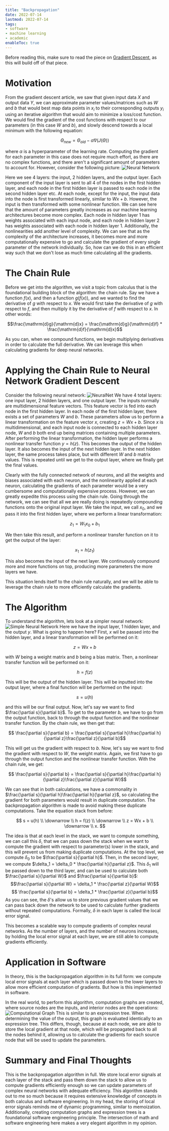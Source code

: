 ```yaml
---
title: "Backpropagation" 
date: 2022-07-14
lastmod: 2022-07-14
tags:
- software
- machine learning
- academic
enableToc: true
---
```

Before reading this, make sure to read the piece on [Gradient Descent](GradDesc.md), as this will build off of that piece.

# Motivation
From the gradient descent article, we saw that given input data $X$ and output data $Y$, we can approximate parameter values/matrices such as $W$ and $b$ that would best map data points in $x_i$ to their corresponding outputs $y_i$ using an iterative algorithm that would aim to minimize a loss/cost function. We would find the gradient of the cost functions with respect to our parameters (in this case $W$ and $b$), and slowly descend towards a local minimum with the following equation:

$$\Theta_{new} = \Theta_{old} - \alpha\nabla(J(\Theta))$$

where $\alpha$ is a hyperparameter of the learning rate. Computing the gradient for each parameter in this case does not require much effort, as there are no complex functions, and there aren't a significant amount of parameters to account for.
However, consider the following picture:
![Neural Network](/notes/images/neuralnet.png)

Here we see 4 layers: the input, 2 hidden layers, and the output layer. Each component of the input layer is sent to all 4 of the nodes in the first hidden layer, and each node in the first hidden layer is passed to each node in the second hidden layer etc. At each node, except for the input, the input data into the node is first transformed linearly, similar to $Wx + b$. However, the input is then transformed with some nonlinear function. We can see here that the amount of parameters greatly increases as our machine learning architectures become more complex. Each node in hidden layer 1 has weights associated with each input node, and each node in hidden layer 2 has weights associated with each node in hidden layer 1. Additionally, the nonlinearities add another level of complexity. We can see that as the complexity of the architecture increases, it becomes more and more computationally expensive to go and calculate the gradient of every single parameter of the network individually. So, how can we do this in an efficient way such that we don't lose as much time calculating all the gradients.

# The Chain Rule
Before we get into the algorithm, we visit a topic from calculus that is the foundational building block of the algorithm: the chain rule. Say we have a function $f(x)$, and then a function $g(f(x))$, and we wanted to find the derivative of $g$ with respect to $x$. We would first take the derivative of $g$ with respect to $f$, and then multiply it by the derivative of $f$ with respect to $x$. In other words:

$$\frac{\mathrm{d}g}{\mathrm{d}x} = \frac{\mathrm{d}g}{\mathrm{d}f} * \frac{\mathrm{d}f}{\mathrm{d}x}$$

As you can, when we compound functions, we begin multiplying derivatives in order to calculate the full derivative. We can leverage this when calculating gradients for deep neural networks.
# Applying the Chain Rule to Neural Network Gradient Descent
Consider the following neural network:
![NeuralNet](/notes/images/neuralnet.png)
We have 4 total layers: one input layer, 2 hidden layers, and one output layer. The inputs normally are multidimensional feature vectors. This feature vector is fed into each node in the first hidden layer. In each node of the first hidden layer, there exists a set of parameters $W$ and $b$. These parameters allow us to perform a linear transformation on the feature vector $x$, creating $z = Wx + b$. Since $x$ is multidimensional, and each input node is connected to each hidden layer node, $W$ and $b$ both end up being matrices containing multiple parameters. After performing the linear transformation, the hidden layer performs a nonlinear transfer function $y = h(z)$. This becomes the output of the hidden layer. It also becomes the input of the next hidden layer. In the next hidden layer, the same process takes place, but with different $W$ and $b$ matrix values. This is repeated until we get to the output layer, where we finally get the final values.

Clearly with the fully connected network of neurons, and all the weights and biases associated with each neuron, and the nonlinearity applied at each neuron, calculating the gradients of each parameter would be a very cumbersome and computationally expensive process. However, we can greatly expedite this process using the chain rule. Going through the network, we can see that all we are really doing is repeatedly compounding functions onto the original input layer. We take the input, we call $x_0$, and we pass it into the first hidden layer, where we perform a linear transformation:

$$ z_1 = W_1x_0 + b_1 $$

We then take this result, and perform a nonlinear transfer function on it to get the output of the layer:

$$ x_1 = h(z_1) $$

This also becomes the input of the next layer. We continuously compound more and more functions on top, producing more parameters the more layers we have. 

This situation lends itself to the chain rule naturally, and we will be able to leverage the chain rule to more efficiently calculate the gradients.
# The Algorithm
To understand the algorithm, lets look at a simpler neural network:
![Simple Neural Network](/notes/images/SimpleNeuralNet.png)
Here we have the input layer, 1 hidden layer, and the output $y$. What is going to happen here? First, $x$ wil be passed into the hidden layer, and a linear transformation will be performed on it:

 $$z = Wx + b$$

with $W$ being a weight matrix and $b$ being a bias matrix. Then, a nonlinear transfer function will be performed on it:

$$ h = f(z) $$

This will be the output of the hidden layer. This will be inputted into the output layer, where a final function will be performed on the input:

$$ s = u(h) $$

and this will be our final output. Now, let's say we want to find $\frac{\partial s}{\partial b}$. To get to the parameter $b$, we have to go from the output function, back to through the output function and the nonlinear transfer function. By the chain rule, we then get that:

$$ \frac{\partial s}{\partial b} = \frac{\partial s}{\partial h}\frac{\partial h}{\partial z}\frac{\partial z}{\partial b}$$

This will get us the gradient with respect to $b$. Now, let's say we want to find the gradient with respect to $W$, the weight matrix. Again, we first have to go through the output function and the nonlinear transfer function. With the chain rule, we get:

$$ \frac{\partial s}{\partial b} = \frac{\partial s}{\partial h}\frac{\partial h}{\partial z}\frac{\partial z}{\partial W}$$

We can see that in both calculations, we have a commonality in $\frac{\partial s}{\partial h}\frac{\partial h}{\partial z}$, so calculating the gradient for both parameters would result in duplicate computation. The backpropagation algorithm is made to avoid making these duplicate computations. Take the equation stack from before:

$$ s = u(h) \\ \downarrow \\ h = f(z) \\ \downarrow \\ z = Wx + b \\ \downarrow \\ x. $$

The idea is that at each level in the stack, we want to compute something, we can call this $\delta$, that we can pass down the stack when we want to compute the gradient with respect to parameter(s) lower in the stack, and this will prevent us from making duplicate computations. At the top level, we compute $\delta_0$ to be $\frac{\partial s}{\partial h}$. Then, in the second layer, we compute $\delta_1 = \delta_0 * \frac{\partial h}{\partial z}$. This $\delta_1$ will be passed down to the third layer, and can be used to calculate both $\frac{\partial s}{\partial W}$ and $\frac{\partial s}{\partial b}$:
$$\frac{\partial s}{\partial W} = \delta_1 * \frac{\partial z}{\partial W}$$ 
$$ \frac{\partial s}{\partial b} = \delta_1 * \frac{\partial z}{\partial b}$$
As you can see, the $\delta$'s allow us to store previous gradient values that we can pass back down the network to be used to calculate further gradients without repeated computations. Formally, $\delta$ in each layer is called the local error signal.

This becomes a scalable way to compute gradients of complex neural networks. As the number of layers, and the number of neurons increases, by holding the local error signal at each layer, we are still able to compute gradients efficiently.

# Application in Software
In theory, this is the backpropagation algorithm in its full form: we compute local error signals at each layer which is passed down to the lower layers to allow more efficient computation of gradients. But how is this implemented in software.

In the real world, to perform this algorithm, computation graphs are created, where source nodes are the inputs, and interior nodes are the operations:
![Computational Graph](/notes/images/CompGraph.png)
This is similar to an expression tree. When determining the value of the output, this graph is evaluated identically to an expression tree. This differs, though, because at each node, we are able to store the local gradient at that node, which will be propagated back to all the nodes behind it, allowing us to calculate the gradients for each source node that will be used to update the parameters.

# Summary and Final Thoughts
This is the backpropagation algorithm in full. We store local error signals at each layer of the stack and pass them down the stack to allow us to compute gradients efficiently enough so we can update parameters of complex neural networks with adequate efficiency. This algorithm stands out to me so much because it requires extensive knowledge of concepts in both calculus and software engineering. In my head, the storing of local error signals reminds me of dynamic programming, similar to memoization. Additionally, creating computation graphs and expression trees is a foundational software engineering principle. The intersection of math and software engineering here makes a very elegant algorithm in my opinion.